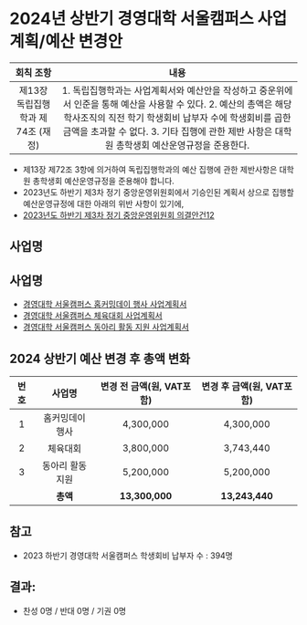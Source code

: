 2024년 상반기 경영대학 서울캠퍼스 사업계획/예산 변경안
===

|  회칙 조항  |  내용 |
|:---:|:---:|
| 제13장 독립집행학과 제74조 (재정) | 1. 독립집행학과는 사업계획서와 예산안을 작성하고 중운위에서 인준을 통해 예산을 사용할 수 있다. 2. 예산의 총액은 해당 학사조직의 직전 학기 학생회비 납부자 수에 학생회비를 곱한 금액을 초과할 수 없다. 3. 기타 집행에 관한 제반 사항은 대학원 총학생회 예산운영규정을 준용한다. |

- 제13장 제72조 3항에 의거하여 독립집행학과의 예산 집행에 관한 제반사항은 대학원 총학생회 예산운영규정을 준용해야 합니다.
- 2023년도 하반기 제3차 정기 중앙운영위원회에서 기승인된 계획서 상으로  집행할 예산운영규정에 대한 아래의 위반 사항이 있기에,
- [2023년도 하반기 제3차 정기 중앙운영위원회 의결안건12](2023-2H-3rd-CMC/의결안건/경영대학/경영대학_사업계획.md) 

## 사업명


## 사업명
- [경영대학 서울캠퍼스 홈커밍데이 행사 사업계획서](경영대학_홈커밍데이.md) 
- [경영대학 서울캠퍼스 체육대회 사업계획서](경영대학_체육대회.md)
- [경영대학 서울캠퍼스 동아리 활동 지원 사업계획서](경영대학_동아리활동.md)

## 2024 상반기 예산 변경 후 총액 변화

| 번호  | 사업명 | 변경 전 금액(원, VAT포함) | 변경 후 금액(원, VAT포함) |
|:--------:|:---------:|:---------:|:---------:|
|1| 홈커밍데이 행사  |	4,300,000 | 4,300,000 |
|2|	체육대회  |	3,800,000| 3,743,440 |
|3|	동아리 활동 지원 |	5,200,000 | 5,200,000 | 
|   |  **총액**| **13,300,000**| **13,243,440**|


## 참고
- 2023 하반기 경영대학 서울캠퍼스 학생회비 납부자 수 : 394명

## 결과:
- 찬성 0명 / 반대 0명 / 기권 0명
